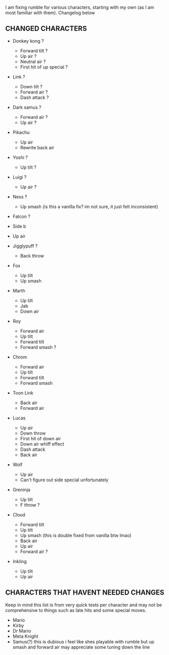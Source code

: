 
I am fixing rumble for various characters, starting with my own (as I am most familiar with them). Changelog below

## CHANGED CHARACTERS

- Donkey kong ?
  - Forward tilt ?
  - Up air  ?
  - Neutral air ?
  - First hit of up special ?

- Link ?
  - Down tilt ?
  - Forward air ?
  - Dash attack ?

- Dark samus ?
  - Forward air ?
  - Up air ?

- Pikachu
  - Up air
  - Rewrite back air 

- Yoshi ?
  - Up tilt ?

- Luigi ?
  - Up air ?

- Ness ?
  - Up smash (is this a vanilla fix? im not sure, it just felt inconsistent)
 
 - Falcon ?
  - Side b
  - Up air

- Jigglypuff ?
  - Back throw

- Fox
  - Up tilt
  - Up smash

- Marth
  - Up tilt
  - Jab 
  - Down air 

- Roy
  - Forward air 
  - Up tilt 
  - Forward tilt 
  - Forward smash ?

- Chrom
  - Forward air 
  - Up tilt 
  - Forward tilt 
  - Forward smash 

- Toon Link
  - Back air
  - Forward air

- Lucas
  - Up air
  - Down throw
  - First hit of down air
  - Down air whiff effect
  - Dash attack 
  - Back air

- Wolf
  - Up air
  - Can't figure out side special unfortunately

- Greninja
  - Up tilt
  - F throw ?

- Cloud
  - Forward tilt
  - Up tilt
  - Up smash (this is double fixed from vanilla btw lmao)
  - Back air
  - Up air
  - Forward air ?

- Inkling
  - Up tilt
  - Up air

## CHARACTERS THAT HAVENT NEEDED CHANGES

Keep in mind this list is from very quick tests per character and may not be comprehensive to things such as late hits and some special moves.

- Mario
- Kirby
- Dr Mario
- Meta Knight
- Samus(?) this is dubious i feel like shes playable with rumble but up smash and forward air may appreciate some tuning down the line

